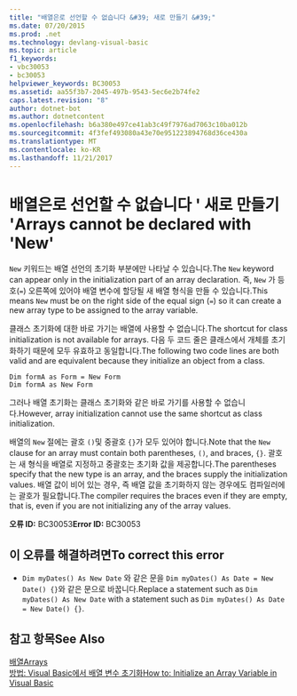 ```yaml
---
title: "배열은로 선언할 수 없습니다 &#39; 새로 만들기 &#39;"
ms.date: 07/20/2015
ms.prod: .net
ms.technology: devlang-visual-basic
ms.topic: article
f1_keywords:
- vbc30053
- bc30053
helpviewer_keywords: BC30053
ms.assetid: aa55f3b7-2045-497b-9543-5ec6e2b74fe2
caps.latest.revision: "8"
author: dotnet-bot
ms.author: dotnetcontent
ms.openlocfilehash: b6a380e497ce41ab3c49f7976ad7063c10ba012b
ms.sourcegitcommit: 4f3fef493080a43e70e951223894768d36ce430a
ms.translationtype: MT
ms.contentlocale: ko-KR
ms.lasthandoff: 11/21/2017
---
```

# <a name="arrays-cannot-be-declared-with-39new39"></a><span data-ttu-id="ba214-102">배열은로 선언할 수 없습니다 &#39; 새로 만들기 &#39;</span><span class="sxs-lookup"><span data-stu-id="ba214-102">Arrays cannot be declared with &#39;New&#39;</span></span>
<span data-ttu-id="ba214-103">`New` 키워드는 배열 선언의 초기화 부분에만 나타날 수 있습니다.</span><span class="sxs-lookup"><span data-stu-id="ba214-103">The `New` keyword can appear only in the initialization part of an array declaration.</span></span> <span data-ttu-id="ba214-104">즉, `New` 가 등호(`=`) 오른쪽에 있어야 배열 변수에 할당될 새 배열 형식을 만들 수 있습니다.</span><span class="sxs-lookup"><span data-stu-id="ba214-104">This means `New` must be on the right side of the equal sign (`=`) so it can create a new array type to be assigned to the array variable.</span></span>  
  
 <span data-ttu-id="ba214-105">클래스 초기화에 대한 바로 가기는 배열에 사용할 수 없습니다.</span><span class="sxs-lookup"><span data-stu-id="ba214-105">The shortcut for class initialization is not available for arrays.</span></span> <span data-ttu-id="ba214-106">다음 두 코드 줄은 클래스에서 개체를 초기화하기 때문에 모두 유효하고 동일합니다.</span><span class="sxs-lookup"><span data-stu-id="ba214-106">The following two code lines are both valid and are equivalent because they initialize an object from a class.</span></span>  
  
```  
Dim formA as Form = New Form  
Dim formA as New Form  
```  
  
 <span data-ttu-id="ba214-107">그러나 배열 초기화는 클래스 초기화와 같은 바로 가기를 사용할 수 없습니다.</span><span class="sxs-lookup"><span data-stu-id="ba214-107">However, array initialization cannot use the same shortcut as class initialization.</span></span>  
  
 <span data-ttu-id="ba214-108">배열의 `New` 절에는 괄호 `()`및 중괄호 `{}`가 모두 있어야 합니다.</span><span class="sxs-lookup"><span data-stu-id="ba214-108">Note that the `New` clause for an array must contain both parentheses, `()`, and braces, `{}`.</span></span> <span data-ttu-id="ba214-109">괄호는 새 형식을 배열로 지정하고 중괄호는 초기화 값을 제공합니다.</span><span class="sxs-lookup"><span data-stu-id="ba214-109">The parentheses specify that the new type is an array, and the braces supply the initialization values.</span></span> <span data-ttu-id="ba214-110">배열 값이 비어 있는 경우, 즉 배열 값을 초기화하지 않는 경우에도 컴파일러에는 괄호가 필요합니다.</span><span class="sxs-lookup"><span data-stu-id="ba214-110">The compiler requires the braces even if they are empty, that is, even if you are not initializing any of the array values.</span></span>  
  
 <span data-ttu-id="ba214-111">**오류 ID:** BC30053</span><span class="sxs-lookup"><span data-stu-id="ba214-111">**Error ID:** BC30053</span></span>  
  
## <a name="to-correct-this-error"></a><span data-ttu-id="ba214-112">이 오류를 해결하려면</span><span class="sxs-lookup"><span data-stu-id="ba214-112">To correct this error</span></span>  
  
-   <span data-ttu-id="ba214-113">`Dim myDates() As New Date` 와 같은 문을 `Dim myDates() As Date = New Date() {}`와 같은 문으로 바꿉니다.</span><span class="sxs-lookup"><span data-stu-id="ba214-113">Replace a statement such as `Dim myDates() As New Date` with a statement such as `Dim myDates() As Date = New Date() {}`.</span></span>  
  
## <a name="see-also"></a><span data-ttu-id="ba214-114">참고 항목</span><span class="sxs-lookup"><span data-stu-id="ba214-114">See Also</span></span>  
 [<span data-ttu-id="ba214-115">배열</span><span class="sxs-lookup"><span data-stu-id="ba214-115">Arrays</span></span>](../../visual-basic/programming-guide/language-features/arrays/index.md)  
 [<span data-ttu-id="ba214-116">방법: Visual Basic에서 배열 변수 초기화</span><span class="sxs-lookup"><span data-stu-id="ba214-116">How to: Initialize an Array Variable in Visual Basic</span></span>](../../visual-basic/programming-guide/language-features/arrays/how-to-initialize-an-array-variable.md)
